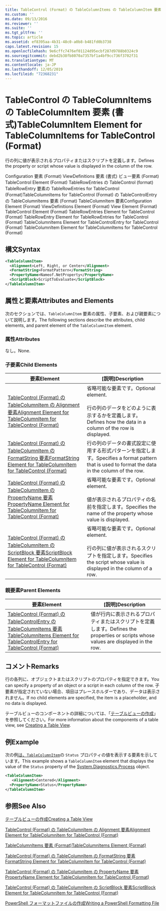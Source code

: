 ```yaml
---
title: TableControl (Format) の TableColumnItems の TableColumnItem 要素Microsoft Docs
ms.custom: ''
ms.date: 09/13/2016
ms.reviewer: ''
ms.suite: ''
ms.tgt_pltfrm: ''
ms.topic: article
ms.assetid: ef8395aa-4b31-48c0-a0b8-b481fd0b3738
caps.latest.revision: 15
ms.openlocfilehash: 9e6cffc7476ef01124d95ecbf287d9788b0324c9
ms.sourcegitcommit: debd2b38fb8070a7357bf1a4bf9cc736f3702f31
ms.translationtype: MT
ms.contentlocale: ja-JP
ms.lasthandoff: 12/05/2019
ms.locfileid: "72368231"
---
```

# <a name="tablecolumnitem-element-for-tablecolumnitems-for-tablecontrol-format"></a><span data-ttu-id="d486c-102">TableControl の TableColumnItems の TableColumnItem 要素 (書式)</span><span class="sxs-lookup"><span data-stu-id="d486c-102">TableColumnItem Element for TableColumnItems for TableControl (Format)</span></span>

<span data-ttu-id="d486c-103">行の列に値が表示されるプロパティまたはスクリプトを定義します。</span><span class="sxs-lookup"><span data-stu-id="d486c-103">Defines the property or script whose value is displayed in the column of the row.</span></span>

<span data-ttu-id="d486c-104">Configuration 要素 (Format) ViewDefinitions 要素 (書式) ビュー要素 (Format) TableControl Element (Format) TableRowEntries の TableControl (format) TableRowEntry 要素の TableRowEntries for TableControl (Format)TableColumnItems for TableControl (Format) の TableControlEntry の TableColumnItems 要素 (Format) TableColumnItem 要素</span><span class="sxs-lookup"><span data-stu-id="d486c-104">Configuration Element (Format) ViewDefinitions Element (Format) View Element (Format) TableControl Element (Format) TableRowEntries Element for TableControl (Format) TableRowEntry Element for TableRowEntries for TableControl (Format) TableColumnItems Element for TableControlEntry for TableControl (Format) TableColumnItem Element for TableColumnItems for TableControl (Format)</span></span>

## <a name="syntax"></a><span data-ttu-id="d486c-105">構文</span><span class="sxs-lookup"><span data-stu-id="d486c-105">Syntax</span></span>

```xml
<TableColumnItem>
  <Alignment>Left, Right, or Center</Alignment>
  <FormatString>FormatPattern</FormatString>
  <PropertyName>Nameof.NetProperty</PropertyName>
  <ScriptBlock>ScriptToEvaluate</ScriptBlock>
</TableColumnItem>
```

## <a name="attributes-and-elements"></a><span data-ttu-id="d486c-106">属性と要素</span><span class="sxs-lookup"><span data-stu-id="d486c-106">Attributes and Elements</span></span>

<span data-ttu-id="d486c-107">次のセクションでは、`TableColumnItem` 要素の属性、子要素、および親要素について説明します。</span><span class="sxs-lookup"><span data-stu-id="d486c-107">The following sections describe the attributes, child elements, and parent element of the `TableColumnItem` element.</span></span>

### <a name="attributes"></a><span data-ttu-id="d486c-108">属性</span><span class="sxs-lookup"><span data-stu-id="d486c-108">Attributes</span></span>

<span data-ttu-id="d486c-109">なし。</span><span class="sxs-lookup"><span data-stu-id="d486c-109">None.</span></span>

### <a name="child-elements"></a><span data-ttu-id="d486c-110">子要素</span><span class="sxs-lookup"><span data-stu-id="d486c-110">Child Elements</span></span>

|<span data-ttu-id="d486c-111">要素</span><span class="sxs-lookup"><span data-stu-id="d486c-111">Element</span></span>|<span data-ttu-id="d486c-112">[説明]</span><span class="sxs-lookup"><span data-stu-id="d486c-112">Description</span></span>|
|-------------|-----------------|
|[<span data-ttu-id="d486c-113">TableControl (Format) の TableColumnItem の Alignment 要素</span><span class="sxs-lookup"><span data-stu-id="d486c-113">Alignment Element for TableColumnItem for TableControl (Format)</span></span>](./alignment-element-for-tablecolumnitem-for-tablecontrol-format.md)|<span data-ttu-id="d486c-114">省略可能な要素です。</span><span class="sxs-lookup"><span data-stu-id="d486c-114">Optional element.</span></span><br /><br /> <span data-ttu-id="d486c-115">行の列のデータをどのように表示するかを定義します。</span><span class="sxs-lookup"><span data-stu-id="d486c-115">Defines how the data in a column of the row is displayed.</span></span>|
|[<span data-ttu-id="d486c-116">TableControl (Format) の TableColumnItem の FormatString 要素</span><span class="sxs-lookup"><span data-stu-id="d486c-116">FormatString Element for TableColumnItem for TableControl (Format)</span></span>](./formatstring-element-for-tablecolumnitem-for-tablecontrol-format.md)|<span data-ttu-id="d486c-117">行の列のデータの書式設定に使用する形式パターンを指定します。</span><span class="sxs-lookup"><span data-stu-id="d486c-117">Specifies a format pattern that is used to format the data in the column of the row.</span></span>|
|[<span data-ttu-id="d486c-118">TableControl (Format) の TableColumnItem の PropertyName 要素</span><span class="sxs-lookup"><span data-stu-id="d486c-118">PropertyName Element for TableColumnItem for TableControl (Format)</span></span>](./propertyname-element-for-tablecolumnitem-for-tablecontrol-format.md)|<span data-ttu-id="d486c-119">省略可能な要素です。</span><span class="sxs-lookup"><span data-stu-id="d486c-119">Optional element.</span></span><br /><br /> <span data-ttu-id="d486c-120">値が表示されるプロパティの名前を指定します。</span><span class="sxs-lookup"><span data-stu-id="d486c-120">Specifies the name of the property whose value is displayed.</span></span>|
|[<span data-ttu-id="d486c-121">TableControl (Format) の TableColumnItem の ScriptBlock 要素</span><span class="sxs-lookup"><span data-stu-id="d486c-121">ScriptBlock Element for TableColumnItem for TableControl (Format)</span></span>](./scriptblock-element-for-tablecolumnitem-for-tablecontrol-format.md)|<span data-ttu-id="d486c-122">省略可能な要素です。</span><span class="sxs-lookup"><span data-stu-id="d486c-122">Optional element.</span></span><br /><br /> <span data-ttu-id="d486c-123">行の列に値が表示されるスクリプトを指定します。</span><span class="sxs-lookup"><span data-stu-id="d486c-123">Specifies the script whose value is displayed in the column of a row.</span></span>|

### <a name="parent-elements"></a><span data-ttu-id="d486c-124">親要素</span><span class="sxs-lookup"><span data-stu-id="d486c-124">Parent Elements</span></span>

|<span data-ttu-id="d486c-125">要素</span><span class="sxs-lookup"><span data-stu-id="d486c-125">Element</span></span>|<span data-ttu-id="d486c-126">[説明]</span><span class="sxs-lookup"><span data-stu-id="d486c-126">Description</span></span>|
|-------------|-----------------|
|[<span data-ttu-id="d486c-127">TableControl (Format) の TableControlEntry の TableColumnItems 要素</span><span class="sxs-lookup"><span data-stu-id="d486c-127">TableColumnItems Element for TableControlEntry for TableControl (Format)</span></span>](./tablecolumnitems-element-for-tablerowentry-for-tablecontrol-format.md)|<span data-ttu-id="d486c-128">値が行内に表示されるプロパティまたはスクリプトを定義します。</span><span class="sxs-lookup"><span data-stu-id="d486c-128">Defines the properties or scripts whose values are displayed in the row.</span></span>|

## <a name="remarks"></a><span data-ttu-id="d486c-129">コメント</span><span class="sxs-lookup"><span data-stu-id="d486c-129">Remarks</span></span>

<span data-ttu-id="d486c-130">行の各列に、オブジェクトまたはスクリプトのプロパティを指定できます。</span><span class="sxs-lookup"><span data-stu-id="d486c-130">You can specify a property of an object or a script in each column of the row.</span></span> <span data-ttu-id="d486c-131">子要素が指定されていない場合、項目はプレースホルダーであり、データは表示されません。</span><span class="sxs-lookup"><span data-stu-id="d486c-131">If no child elements are specified, the item is a placeholder, and no data is displayed.</span></span>

<span data-ttu-id="d486c-132">テーブルビューのコンポーネントの詳細については、「[テーブルビューの作成](./creating-a-table-view.md)」を参照してください。</span><span class="sxs-lookup"><span data-stu-id="d486c-132">For more information about the components of a table view, see [Creating a Table View](./creating-a-table-view.md).</span></span>

## <a name="example"></a><span data-ttu-id="d486c-133">例</span><span class="sxs-lookup"><span data-stu-id="d486c-133">Example</span></span>

<span data-ttu-id="d486c-134">次の例[は、`TableColumnItem`](/dotnet/api/System.Diagnostics.Process)の `Status` プロパティの値を表示する要素を示しています。</span><span class="sxs-lookup"><span data-stu-id="d486c-134">This example shows a `TableColumnItem` element that displays the value of the `Status` property of the [System.Diagnostics.Process](/dotnet/api/System.Diagnostics.Process) object.</span></span>

```xml
<TableColumnItem>
   <Alignment>Centered</Alignment>
  <PropertyName>Status</PropertyName>
</TableColumnItem>

```

## <a name="see-also"></a><span data-ttu-id="d486c-135">参照</span><span class="sxs-lookup"><span data-stu-id="d486c-135">See Also</span></span>

[<span data-ttu-id="d486c-136">テーブルビューの作成</span><span class="sxs-lookup"><span data-stu-id="d486c-136">Creating a Table View</span></span>](./creating-a-table-view.md)

[<span data-ttu-id="d486c-137">TableControl (Format) の TableColumnItem の Alignment 要素</span><span class="sxs-lookup"><span data-stu-id="d486c-137">Alignment Element for TableColumnItem for TableControl (Format)</span></span>](./alignment-element-for-tablecolumnitem-for-tablecontrol-format.md)

[<span data-ttu-id="d486c-138">TableColumnItems 要素 (Format)</span><span class="sxs-lookup"><span data-stu-id="d486c-138">TableColumnItems Element (Format)</span></span>](./tablecolumnitems-element-for-tablerowentry-for-tablecontrol-format.md)

[<span data-ttu-id="d486c-139">TableControl (Format) の TableColumnItem の FormatString 要素</span><span class="sxs-lookup"><span data-stu-id="d486c-139">FormatString Element for TableColumnItem for TableControl (Format)</span></span>](./formatstring-element-for-tablecolumnitem-for-tablecontrol-format.md)

[<span data-ttu-id="d486c-140">TableControl (Format) の TableColumnItem の PropertyName 要素</span><span class="sxs-lookup"><span data-stu-id="d486c-140">PropertyName Element for TableColumnItem for TableControl (Format)</span></span>](./propertyname-element-for-tablecolumnitem-for-tablecontrol-format.md)

[<span data-ttu-id="d486c-141">TableControl (Format) の TableColumnItem の ScriptBlock 要素</span><span class="sxs-lookup"><span data-stu-id="d486c-141">ScriptBlock Element for TableColumnItem for TableControl (Format)</span></span>](./scriptblock-element-for-tablecolumnitem-for-tablecontrol-format.md)

[<span data-ttu-id="d486c-142">PowerShell フォーマットファイルの作成</span><span class="sxs-lookup"><span data-stu-id="d486c-142">Writing a PowerShell Formatting File</span></span>](./writing-a-powershell-formatting-file.md)
